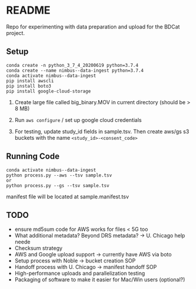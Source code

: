# README

Repo for experimenting with data preparation and upload for the BDCat project.

## Setup

    conda create -n python_3_7_4_20200619 python=3.7.4
    conda create --name nimbus--data-ingest python=3.7.4
    conda activate nimbus--data-ingest
    pip install awscli
    pip install boto3
    pip install google-cloud-storage

1. Create large file called big_binary.MOV in current directory (should be > 8 MB)

2. Run `aws configure` / set up google cloud credentials

3. For testing, update study\_id fields in sample.tsv. Then create aws/gs s3 buckets with the name `<study_id>-<consent_code>`

## Running Code


    conda activate nimbus--data-ingest
    python process.py --aws --tsv sample.tsv 
    or
    python process.py --gs --tsv sample.tsv 
   

manifest file will be located at sample.manifest.tsv

## TODO

* ensure md5sum code for AWS works for files < 5G too
* What additional metadata?  Beyond DRS metadata? -> U. Chicago help neede
* Checksum strategy 
* AWS and Google upload support -> currently have AWS via boto
* Setup process with Noble -> bucket creation SOP
* Handoff process with U. Chicago -> manifest handoff SOP
* High-performance uploads and parallelization testing
* Packaging of software to make it easier for Mac/Win users (optional?)

